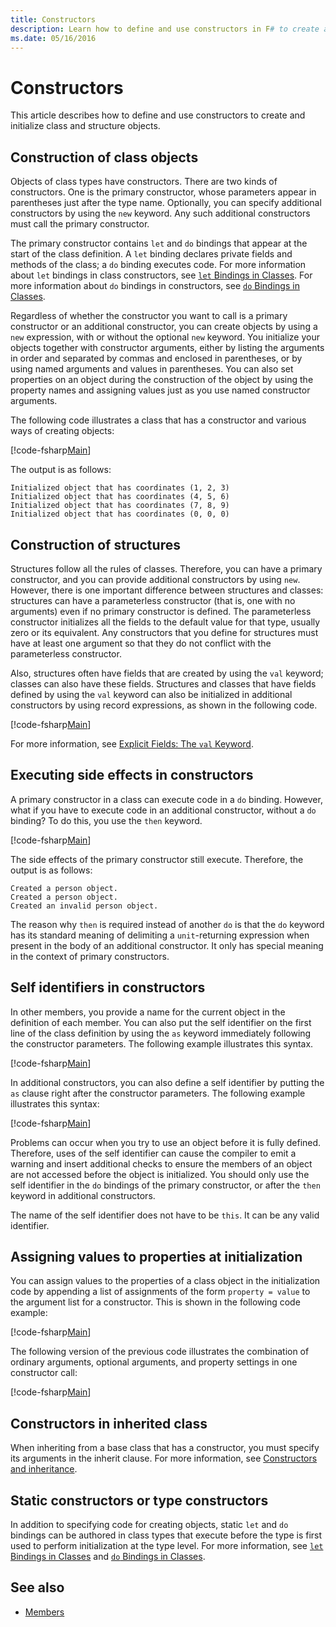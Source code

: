 ```yaml
---
title: Constructors
description: Learn how to define and use constructors in F# to create and initialize class and structure objects.
ms.date: 05/16/2016
---
```

# Constructors

This article describes how to define and use constructors to create and initialize class and structure objects.

## Construction of class objects

Objects of class types have constructors. There are two kinds of constructors. One is the primary constructor, whose parameters appear in parentheses just after the type name. Optionally, you can specify additional constructors by using the `new` keyword. Any such additional constructors must call the primary constructor.

The primary constructor contains `let` and `do` bindings that appear at the start of the class definition. A `let` binding declares private fields and methods of the class; a `do` binding executes code. For more information about `let` bindings in class constructors, see [`let` Bindings in Classes](let-bindings-in-classes.md). For more information about `do` bindings in constructors, see [`do` Bindings in Classes](do-bindings-in-classes.md).

Regardless of whether the constructor you want to call is a primary constructor or an additional constructor, you can create objects by using a `new` expression, with or without the optional `new` keyword. You initialize your objects together with constructor arguments, either by listing the arguments in order and separated by commas and enclosed in parentheses, or by using named arguments and values in parentheses. You can also set properties on an object during the construction of the object by using the property names and assigning values just as you use named constructor arguments.

The following code illustrates a class that has a constructor and various ways of creating objects:

[!code-fsharp[Main](~/samples/snippets/fsharp/lang-ref-2/snippet3501.fs)]

The output is as follows:

```console
Initialized object that has coordinates (1, 2, 3)
Initialized object that has coordinates (4, 5, 6)
Initialized object that has coordinates (7, 8, 9)
Initialized object that has coordinates (0, 0, 0)
```

## Construction of structures

Structures follow all the rules of classes. Therefore, you can have a primary constructor, and you can provide additional constructors by using `new`. However, there is one important difference between structures and classes: structures can have a parameterless constructor (that is, one with no arguments) even if no primary constructor is defined. The parameterless constructor initializes all the fields to the default value for that type, usually zero or its equivalent. Any constructors that you define for structures must have at least one argument so that they do not conflict with the parameterless constructor.

Also, structures often have fields that are created by using the `val` keyword; classes can also have these fields. Structures and classes that have fields defined by using the `val` keyword can also be initialized in additional constructors by using record expressions, as shown in the following code.

[!code-fsharp[Main](~/samples/snippets/fsharp/lang-ref-2/snippet3502.fs)]

For more information, see [Explicit Fields: The `val` Keyword](explicit-fields-the-val-keyword.md).

## Executing side effects in constructors

A primary constructor in a class can execute code in a `do` binding. However, what if you have to execute code in an additional constructor, without a `do` binding? To do this, you use the `then` keyword.

[!code-fsharp[Main](~/samples/snippets/fsharp/lang-ref-2/snippet3503.fs)]

The side effects of the primary constructor still execute. Therefore, the output is as follows:

```console
Created a person object.
Created a person object.
Created an invalid person object.
```

The reason why `then` is required instead of another `do` is that the `do` keyword has its standard meaning of delimiting a `unit`-returning expression when present in the body of an additional constructor. It only has special meaning in the context of primary constructors.

## Self identifiers in constructors

In other members, you provide a name for the current object in the definition of each member. You can also put the self identifier on the first line of the class definition by using the `as` keyword immediately following the constructor parameters. The following example illustrates this syntax.

[!code-fsharp[Main](~/samples/snippets/fsharp/lang-ref-2/snippet3504.fs)]

In additional constructors, you can also define a self identifier by putting the `as` clause right after the constructor parameters. The following example illustrates this syntax:

[!code-fsharp[Main](~/samples/snippets/fsharp/lang-ref-2/snippet3505.fs)]

Problems can occur when you try to use an object before it is fully defined. Therefore, uses of the self identifier can cause the compiler to emit a warning and insert additional checks to ensure the members of an object are not accessed before the object is initialized. You should only use the self identifier in the `do` bindings of the primary constructor, or after the `then` keyword in additional constructors.

The name of the self identifier does not have to be `this`. It can be any valid identifier.

## Assigning values to properties at initialization

You can assign values to the properties of a class object in the initialization code by appending a list of assignments of the form `property = value` to the argument list for a constructor. This is shown in the following code example:

[!code-fsharp[Main](~/samples/snippets/fsharp/lang-ref-2/snippet3506.fs)]

The following version of the previous code illustrates the combination of ordinary arguments, optional arguments, and property settings in one constructor call:

[!code-fsharp[Main](~/samples/snippets/fsharp/lang-ref-2/snippet3507.fs)]

## Constructors in inherited class

When inheriting from a base class that has a constructor, you must specify its arguments in the inherit clause. For more information, see [Constructors and inheritance](../inheritance.md#constructors-and-inheritance).

## Static constructors or type constructors

In addition to specifying code for creating objects, static `let` and `do` bindings can be authored in class types that execute before the type is first used to perform initialization at the type level. For more information, see [`let` Bindings in Classes](let-bindings-in-classes.md) and [`do` Bindings in Classes](do-bindings-in-classes.md).

## See also

- [Members](index.md)
